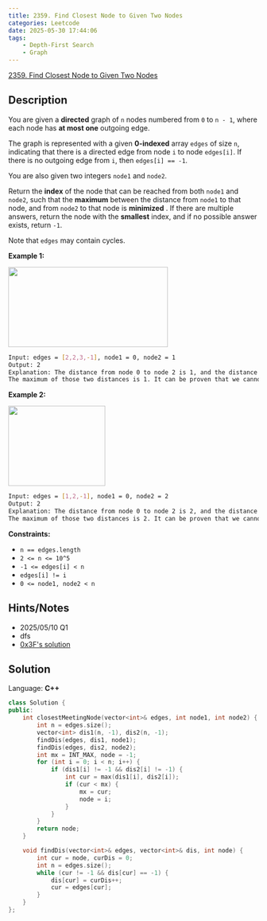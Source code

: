 ```yaml
---
title: 2359. Find Closest Node to Given Two Nodes
categories: Leetcode
date: 2025-05-30 17:44:06
tags:
    - Depth-First Search
    - Graph
---
```


[2359. Find Closest Node to Given Two Nodes](https://leetcode.com/problems/find-closest-node-to-given-two-nodes/description/?envType=daily-question&envId=2025-05-30)

## Description

You are given a **directed**  graph of <code>n</code> nodes numbered from <code>0</code> to <code>n - 1</code>, where each node has **at most one**  outgoing edge.

The graph is represented with a given **0-indexed**  array <code>edges</code> of size <code>n</code>, indicating that there is a directed edge from node <code>i</code> to node <code>edges[i]</code>. If there is no outgoing edge from <code>i</code>, then <code>edges[i] == -1</code>.

You are also given two integers <code>node1</code> and <code>node2</code>.

Return the **index**  of the node that can be reached from both <code>node1</code> and <code>node2</code>, such that the **maximum**  between the distance from <code>node1</code> to that node, and from <code>node2</code> to that node is **minimized** . If there are multiple answers, return the node with the **smallest**  index, and if no possible answer exists, return <code>-1</code>.

Note that <code>edges</code> may contain cycles.

**Example 1:**

<img alt="" src="https://assets.leetcode.com/uploads/2022/06/07/graph4drawio-2.png" style="width: 321px; height: 161px;">

```bash
Input: edges = [2,2,3,-1], node1 = 0, node2 = 1
Output: 2
Explanation: The distance from node 0 to node 2 is 1, and the distance from node 1 to node 2 is 1.
The maximum of those two distances is 1. It can be proven that we cannot get a node with a smaller maximum distance than 1, so we return node 2.
```

**Example 2:**

<img alt="" src="https://assets.leetcode.com/uploads/2022/06/07/graph4drawio-4.png" style="width: 195px; height: 161px;">

```bash
Input: edges = [1,2,-1], node1 = 0, node2 = 2
Output: 2
Explanation: The distance from node 0 to node 2 is 2, and the distance from node 2 to itself is 0.
The maximum of those two distances is 2. It can be proven that we cannot get a node with a smaller maximum distance than 2, so we return node 2.
```

**Constraints:**

- <code>n == edges.length</code>
- <code>2 <= n <= 10^5</code>
- <code>-1 <= edges[i] < n</code>
- <code>edges[i] != i</code>
- <code>0 <= node1, node2 < n</code>

## Hints/Notes

- 2025/05/10 Q1
- dfs
- [0x3F's solution](https://leetcode.cn/problems/find-closest-node-to-given-two-nodes/solutions/1710829/ji-suan-dao-mei-ge-dian-de-ju-chi-python-gr2u/?envType=daily-question&envId=2025-05-30)

## Solution

Language: **C++**

```C++
class Solution {
public:
    int closestMeetingNode(vector<int>& edges, int node1, int node2) {
        int n = edges.size();
        vector<int> dis1(n, -1), dis2(n, -1);
        findDis(edges, dis1, node1);
        findDis(edges, dis2, node2);
        int mx = INT_MAX, node = -1;
        for (int i = 0; i < n; i++) {
            if (dis1[i] != -1 && dis2[i] != -1) {
                int cur = max(dis1[i], dis2[i]);
                if (cur < mx) {
                    mx = cur;
                    node = i;
                }
            }
        }
        return node;
    }

    void findDis(vector<int>& edges, vector<int>& dis, int node) {
        int cur = node, curDis = 0;
        int n = edges.size();
        while (cur != -1 && dis[cur] == -1) {
            dis[cur] = curDis++;
            cur = edges[cur];
        }
    }
};
```
